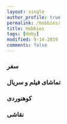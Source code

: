 ```yaml
---
layout: single
author_profile: true
permalink: /hobbies/
title: Hobbies
tags: [Hoby]
modified: 9-14-2019
comments: false
---
```


### سفر
### تماشای فیلم و سریال
### کوهنوردی
### نقاشی